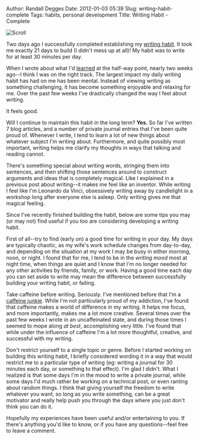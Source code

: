 Author: Randall Degges
Date: 2012-01-03 05:39
Slug: writing-habit-complete
Tags: habits, personal development
Title: Writing Habit - Complete


![Scroll][]

Two days ago I successfully completed establishing my [writing habit][]. It took
me exactly 21 days to build (I didn't mess up at all)! My habit was to write for
at least 30 minutes per day.

When I wrote about what I'd [learned][] at the half-way point, nearly two weeks
ago--I think I was on the right track. The largest impact my daily writing habit
has had on me has been mental. Instead of viewing writing as something
challenging, it has become something enjoyable and relaxing for me. Over the
past few weeks I've drastically changed the way I feel about writing.

It feels good.

Will I continue to maintain this habit in the long term? **Yes.** So far I've
written 7 blog articles, and a number of private journal entries that I've been
quite proud of. Whenever I write, I tend to learn a lot of new things about
whatever subject I'm writing about. Furthermore, and quite possibly most
important, writing helps me clarify my thoughts in ways that talking and reading
cannot.

There's something special about writing words, stringing them into sentences,
and then shifting those sentences around to construct arguments and ideas that
is completely magical. Like I explained in a previous post about writing--it
makes me feel like an inventor. While writing I feel like I'm Leonardo da Vinci,
obsessively writing away by candlelight in a workshop long after everyone else
is asleep. Only writing gives me that magical feeling.

Since I've recently finished building the habit, below are some tips you may (or
may not) find useful if you too are considering developing a writing habit.

First of all--try to find (early on) a good time for writing in your day. My
days are typically chaotic, as my wife's work schedule changes from day-to-day,
and depending on the situation at my work I may be busy in either morning, noon,
or night. I found that for me, I tend to be in the *writing mood* most at night
time, when things are quiet and I know that I'm no longer needed for any other
activities by friends, family, or work. Having a good time each day you can set
aside to write may mean the difference between successfully building your
writing habit, or failing.

Take caffeine before writing. Seriously. I've mentioned before that I'm a
[caffeine junkie][]. While I'm not particularly proud of my addiction, I've
found that caffeine makes a world of difference in my writing. It helps me focus,
and more importantly, makes me a lot more creative. Several times over the past
few weeks I wrote in an uncaffeinated state, and during those times I seemed to
mope along *at best*, accomplishing very little. I've found that while under the
influence of caffeine I'm a lot more thoughtful, creative, and successful with
my writing.

Don't restrict yourself to a single topic or genre. Before I started working on
building this writing habit, I briefly considered wording it in a way that would
restrict me to a particular type of writing (eg: writing a journal for 30
minutes each day, or something to that effect). I'm glad I didn't. What I
realized is that some days I'm in the mood to write a private journal, while
some days I'd much rather be working on a technical post, or even ranting about
random things. I think that giving yourself the freedom to write whatever you
want, so long as you write something, can be a great motivator and really help
push you through the days where you just don't think you can do it.

Hopefully my experiences have been useful and/or entertaining to you. If there's
anything you'd like to know, or if you have any questions--feel free to leave a
comment.


  [Scroll]: /static/images/2012/scroll.png "Writing Scroll"
  [writing habit]: http://rdegges.com/establishing-a-writing-habit "Establishing a Writing Habit"
  [learned]: http://rdegges.com/what-ive-learned-about-writing-so-far "What I've Learned About Writing (So Far)"
  [caffeine junkie]: http://rdegges.com/my-use-and-abuse-of-caffine "My Use and Abuse of Caffeine"
